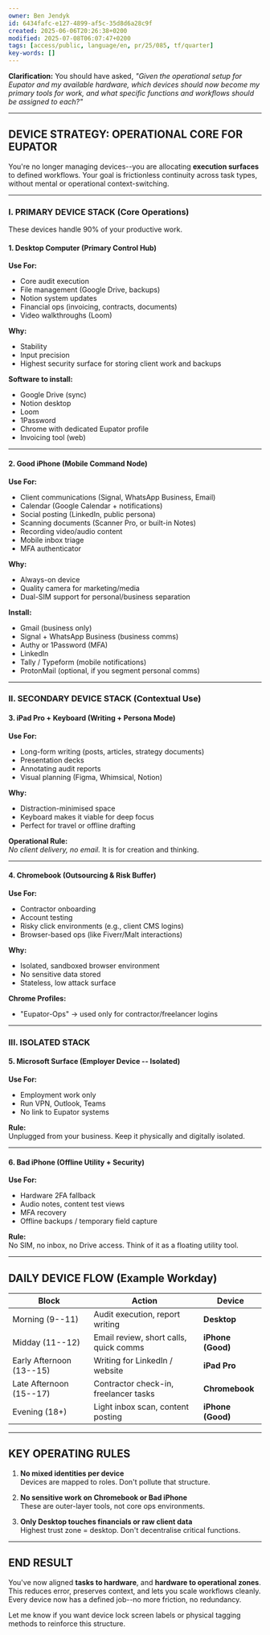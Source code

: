 ```yaml
---
owner: Ben Jendyk
id: 6434fafc-e127-4899-af5c-35d8d6a28c9f
created: 2025-06-06T20:26:38+0200
modified: 2025-07-08T06:07:47+0200
tags: [access/public, language/en, pr/25/085, tf/quarter]
key-words: []
---
```


**Clarification:** You should have asked, _"Given the operational setup for Eupator and my available hardware, which devices should now become my primary tools for work, and what specific functions and workflows should be assigned to each?"_
* * *

## DEVICE STRATEGY: OPERATIONAL CORE FOR EUPATOR

You're no longer managing devices--you are allocating **execution surfaces** to defined workflows. Your goal is frictionless continuity across task types, without mental or operational context-switching.
* * *

### I. PRIMARY DEVICE STACK (Core Operations)

These devices handle 90% of your productive work.

#### 1. **Desktop Computer** (Primary Control Hub)

**Use For:**

- Core audit execution
- File management (Google Drive, backups)
- Notion system updates
- Financial ops (invoicing, contracts, documents)
- Video walkthroughs (Loom)

**Why:**

- Stability
- Input precision
- Highest security surface for storing client work and backups

**Software to install:**

- Google Drive (sync)
- Notion desktop
- Loom
- 1Password
- Chrome with dedicated Eupator profile
- Invoicing tool (web)
* * *

#### 2. **Good iPhone** (Mobile Command Node)

**Use For:**

- Client communications (Signal, WhatsApp Business, Email)
- Calendar (Google Calendar + notifications)
- Social posting (LinkedIn, public persona)
- Scanning documents (Scanner Pro, or built-in Notes)
- Recording video/audio content
- Mobile inbox triage
- MFA authenticator

**Why:**

- Always-on device
- Quality camera for marketing/media
- Dual-SIM support for personal/business separation

**Install:**

- Gmail (business only)
- Signal + WhatsApp Business (business comms)
- Authy or 1Password (MFA)
- LinkedIn
- Tally / Typeform (mobile notifications)
- ProtonMail (optional, if you segment personal comms)
* * *

### II. SECONDARY DEVICE STACK (Contextual Use)

#### 3. **iPad Pro + Keyboard** (Writing + Persona Mode)

**Use For:**

- Long-form writing (posts, articles, strategy documents)
- Presentation decks
- Annotating audit reports
- Visual planning (Figma, Whimsical, Notion)

**Why:**

- Distraction-minimised space
- Keyboard makes it viable for deep focus
- Perfect for travel or offline drafting

**Operational Rule:**  
_No client delivery, no email._ It is for creation and thinking.

* * *

#### 4. **Chromebook** (Outsourcing & Risk Buffer)

**Use For:**

- Contractor onboarding
- Account testing
- Risky click environments (e.g., client CMS logins)
- Browser-based ops (like Fiverr/Malt interactions)

**Why:**

- Isolated, sandboxed browser environment
- No sensitive data stored
- Stateless, low attack surface

**Chrome Profiles:**

- "Eupator-Ops" → used only for contractor/freelancer logins
* * *

### III. ISOLATED STACK

#### 5. **Microsoft Surface** (Employer Device -- Isolated)

**Use For:**

- Employment work only
- Run VPN, Outlook, Teams
- No link to Eupator systems

**Rule:**  
Unplugged from your business. Keep it physically and digitally isolated.

* * *

#### 6. **Bad iPhone** (Offline Utility + Security)

**Use For:**

- Hardware 2FA fallback
- Audio notes, content test views
- MFA recovery
- Offline backups / temporary field capture

**Rule:**  
No SIM, no inbox, no Drive access. Think of it as a floating utility tool.

* * *

## DAILY DEVICE FLOW (Example Workday)

| Block | Action | Device | 
| ---- | ---- | ----  |
| Morning (9--11) | Audit execution, report writing | **Desktop** | 
| Midday (11--12) | Email review, short calls, quick comms | **iPhone (Good)** | 
| Early Afternoon (13--15) | Writing for LinkedIn / website | **iPad Pro** | 
| Late Afternoon (15--17) | Contractor check-in, freelancer tasks | **Chromebook** | 
| Evening (18+) | Light inbox scan, content posting | **iPhone (Good)** | 
* * *

## KEY OPERATING RULES

1. **No mixed identities per device**  
Devices are mapped to roles. Don't pollute that structure.

2. **No sensitive work on Chromebook or Bad iPhone**  
These are outer-layer tools, not core ops environments.

3. **Only Desktop touches financials or raw client data**  
Highest trust zone = desktop. Don't decentralise critical functions.

* * *

## END RESULT

You've now aligned **tasks to hardware**, and **hardware to operational zones**. This reduces error, preserves context, and lets you scale workflows cleanly. Every device now has a defined job--no more friction, no redundancy.

Let me know if you want device lock screen labels or physical tagging methods to reinforce this structure.